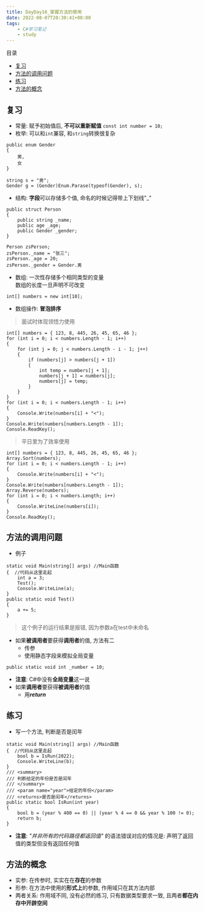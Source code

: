 ```yaml
---
title: DayDay16_掌握方法的使用
date: 2022-08-07T20:30:41+08:00
tags:
    - C#学习笔记
    - study
---
```

目录
- [复习](#复习)
- [方法的调用问题](#方法的调用问题)
- [练习](#练习)
- [方法的概念](#方法的概念)

## 复习
- 常量: 赋予初始值后, **不可以重新赋值**
```const int number = 10;```
- 枚举: 可以和`int`兼容, 和`string`转换很复杂
```
public enum Gender
{
    男,
    女
}
```
```
string s = "男";
Gender g = (Gender)Enum.Parase(typeof(Gender), s);
```
- 结构: **字段**可以存储多个值, 命名的时候记得带上下划线\"\_\"
```
public struct Person
{
    public string _name;
    public age _age;
    public Gender _gender;
}
```
```
Person zsPerson;
zsPerson._name = "张三";
zsPerson._age = 20;
zsPerson._gender = Gender.男
```
- 数组: 一次性存储多个相同类型的变量  
  数组的长度一旦声明不可改变

```
int[] numbers = new int[10];
```
- 数组操作: **冒泡排序**
> 面试时体现领悟力使用
```
int[] numbers = { 123, 8, 445, 26, 45, 65, 46 };
for (int i = 0; i < numbers.Length - 1; i++)
{
    for (int j = 0; j < numbers.Length - i - 1; j++)
    {
        if (numbers[j] > numbers[j + 1])
        {
            int temp = numbers[j + 1];
            numbers[j + 1] = numbers[j];
            numbers[j] = temp;
        }
    }
}
for (int i = 0; i < numbers.Length - 1; i++)
{
    Console.Write(numbers[i] + "<");
}
Console.Write(numbers[numbers.Length - 1]);
Console.ReadKey();
```
> 平日里为了效率使用
```
int[] numbers = { 123, 8, 445, 26, 45, 65, 46 };
Array.Sort(numbers);
for (int i = 0; i < numbers.Length - 1; i++)
{
    Console.Write(numbers[i] + "<");
}
Console.Write(numbers[numbers.Length - 1]);
Array.Reverse(numbers);
for (int i = 0; i < numbers.Length; i++)
{
    Console.WriteLine(numbers[i]);
}
Console.ReadKey();
```

## 方法的调用问题
- 例子
```
static void Main(string[] args) //Main函数
{  //代码从这里走起
    int a = 3;
    Test();
    Console.WriteLine(a);
}
public static void Test()
{
    a += 5;
}
```
> 这个例子的运行结果是报错, 因为参数a在test中未命名
- 如果**被调用者**要获得**调用者**的值, 方法有二
  + 传参
  + 使用静态字段来模拟全局变量
```
public static void int _number = 10;
```
- **注意**: C#中没有**全局变量**这一说
- 如果**调用者**要获得**被调用者**的值
  + 用***return***

## 练习
- 写一个方法, 判断是否是闰年

```
static void Main(string[] args) //Main函数
{  //代码从这里走起
    bool b = IsRun(2022);
    Console.WriteLine(b);
}
/// <summary>
/// 判断给定的年份是否是闰年
/// </summary>
/// <param name="year">给定的年份</param>
/// <returns>是否是闰年</returns>
public static bool IsRun(int year)
{
    bool b = (year % 400 == 0) || (year % 4 == 0 && year % 100 != 0);
    return b;
}
```
- **注意**\: *\"并非所有的代码路径都返回值\"* 的语法错误对应的情况是: 声明了返回值的类型但没有返回任何值

## 方法的概念
- 实参: 在传参时, 实实在在**存在**的参数
- 形参: 在方法中使用的**形式上**的参数, 作用域只在其方法内部
- 两者关系: 作用域不同, 没有必然的练习, 只有数据类型要求一致, 且两者**都在内存中开辟空间**
